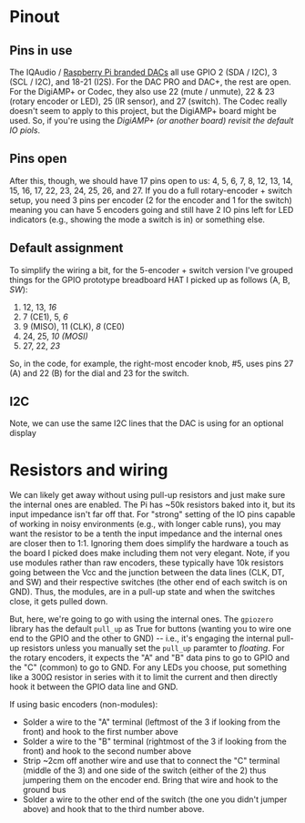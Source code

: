 # Pinout

## Pins in use
The IQAudio / [Raspberry Pi branded DACs](https://www.raspberrypi.com/documentation/accessories/audio.html) all use GPIO 2 (SDA / I2C), 3 (SCL / I2C), and 18-21 (I2S). For the DAC PRO and DAC+, the rest are open. For the DigiAMP+ or Codec, they also use 22 (mute / unmute), 22 & 23 (rotary encoder or LED), 25 (IR sensor), and 27 (switch).  The Codec really doesn't seem to apply to this project, but the DigiAMP+ board might be used. So, if you're using the *DigiAMP+ (or another board) revisit the default IO piols*.

## Pins open
After this, though, we should have 17 pins open to us: 4, 5, 6, 7, 8, 12, 13, 14, 15, 16, 17, 22, 23, 24, 25, 26, and 27. If you do a full rotary-encoder + switch setup, you need 3 pins per encoder (2 for the encoder and 1 for the switch) meaning you can have 5 encoders going and still have 2 IO pins left for LED indicators (e.g., showing the mode a switch is in) or something else. 

## Default assignment
To simplify the wiring a bit, for the 5-encoder + switch version I've grouped things for the GPIO prototype breadboard HAT I picked up as follows (A, B, _SW_):
1) 12, 13, _16_
2) 7 (CE1), 5, _6_
3) 9 (MISO), 11 (CLK), _8_ (CE0)
4) 24, 25, _10 (MOSI)_
5) 27, 22, _23_

So, in the code, for example, the right-most encoder knob, #5, uses pins 27 (A) and 22 (B) for the dial and 23 for the switch.

## I2C
Note, we can use the same I2C lines that the DAC is using for an optional display

# Resistors and wiring
We can likely get away without using pull-up resistors and just make sure the internal ones are enabled. The Pi has ~50k resistors baked into it, but its input impedance isn't far off that. For "strong" setting of the IO pins capable of working in noisy environments (e.g., with longer cable runs), you may want the resistor to be a tenth the input impedance and the internal ones are closer then to 1:1.  Ignoring them does simplify the hardware a touch as the board I picked does make including them not very elegant. Note, if you use modules rather than raw encoders, these typically have 10k resistors going between the Vcc and the junction between the data lines (CLK, DT, and SW) and their respective switches (the other end of each switch is on GND). Thus, the modules, are in a pull-up state and when the switches close, it gets pulled down.

But, here, we're going to go with using the internal ones. The `gpiozero` library has the default `pull_up` as True for buttons (wanting you to wire one end to the GPIO and the other to GND) -- i.e., it's engaging the internal pull-up resistors unless you manually set the `pull_up` paramter to _floating_.  For the rotary encoders, it expects the "A" and "B" data pins to go to GPIO and the "C" (common) to go to GND.  For any LEDs you choose, put something like a 300Ω resistor in series with it to limit the current and then directly hook it between the GPIO data line and GND.

If using basic encoders (non-modules):
- Solder a wire to the "A" terminal (leftmost of the 3 if looking from the front) and hook to the first number above
- Solder a wire to the "B" terminal (rightmost of the 3 if looking from the front) and hook to the second number above
- Strip ~2cm off another wire and use that to connect the "C" terminal (middle of the 3) and one side of the switch (either of the 2) thus jumpering them on the encoder end. Bring that wire and hook to the ground bus
- Solder a wire to the other end of the switch (the one you didn't jumper above) and hook that to the third number above.




